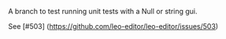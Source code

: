 
A branch to test running unit tests with a Null or string gui.

See [#503] (https://github.com/leo-editor/leo-editor/issues/503)
